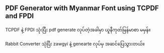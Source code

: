 ## PDF Generator with Myanmar Font using TCPDF and FPDI

TCPDF နဲ့ FPDI သုံးပြီး pdf generate လုပ်တဲ့အခါမှာ ယူနီကုတ်မြန်မာစာ မမှန်။

Rabbit Converter သုံပြီး zawgyi နဲ့ genearte လုပ်မှ အဆင်ပြေသွားတယ်။